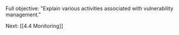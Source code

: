 Full objective: "Explain various activities associated with vulnerability
management."



Next: [[4.4 Monitoring]]